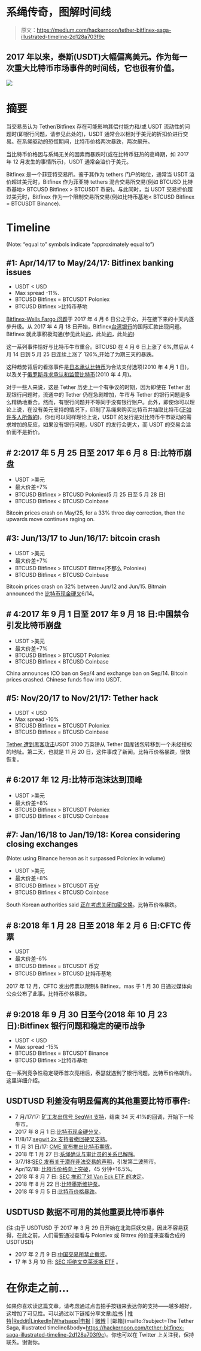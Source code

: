 # 系绳传奇，图解时间线

> 原文：<https://medium.com/hackernoon/tether-bitfinex-saga-illustrated-timeline-2d128a703f9c>

## 2017 年以来，泰斯(USDT)大幅偏离美元。作为每一次重大比特币市场事件的时间线，它也很有价值。

![](img/f465a1ede61dac232453fb98413c0344.png)

# 摘要

当交易员认为 Tether/Bitfinex 存在可能影响其偿付能力和/或 USDT 流动性的问题时(即银行问题，请参见此处的)，USDT 通常会以相对于美元的折扣价进行交易。在系绳驱动的恐慌期间，比特币价格两次暴跌，两次飙升。

当比特币价格因与系绳无关的因素而暴跌时(或在比特币狂热的高峰期，如 2017 年 12 月发生的事情所示)，USDT 通常会溢价于美元。

Bitfinex 是一个菲亚特交易所。鉴于其作为 tethers 门户的地位，通常当 USDT 溢价超过美元时，Bitfinex 作为菲亚特 tethers 混合交易所交易(例如 BTCUSD 比特币基地> BTCUSD Bitfinex > BTCUSDT 币安)。与此同时，当 USDT 交易折价超过美元时，Bitfinex 作为一个限制交易所交易(例如比特币基地< BTCUSD Bitfinex = BTCUSDT Binance).

# Timeline

(Note: “equal to” symbols indicate “approximately equal to”)

## #1: Apr/14/17 to May/24/17: Bitfinex banking issues

*   USDT < USD
*   Max spread -11%.
*   BTCUSD Bitfinex = BTCUSDT Poloniex
*   BTCUSD Bitfinex >比特币基地

[Bitfinex-Wells Fargo 问题](https://www.law360.com/articles/910505)于 2017 年 4 月 6 日公之于众，并在接下来的十天内逐步升级。从 2017 年 4 月 18 日开始，Bitfinex[台湾银行](https://tether.to/announcement/)的国际汇款出现问题。Bitfinex 就此事积极沟通(参见此处[的](https://www.bitfinex.com/posts/199)，此处[的](https://www.bitfinex.com/posts/200)，此处[的](https://www.bitfinex.com/posts/201))

这一系列事件恰好与比特币牛市重合。BTCUSD 在 4 月 6 日上涨了 6%,然后从 4 月 14 日到 5 月 25 日连续上涨了 126%,开始了为期三天的暴跌。

这种趋势背后的看涨事件是[日本承认比特币](https://www.newsbtc.com/2017/04/02/japan-officially-recognises-bitcoin-currency-starting-april-2017/)为合法支付选项(2010 年 4 月 1 日)，以及关于[俄罗斯寻求承认和监管比特币](https://www.ccn.com/russia-may-recognize-regulate-bitcoin-2018/)(2010 年 4 月)。

对于一些人来说，这是 Tether 历史上一个有争议的时期，因为即使在 Tether 出现银行问题时，流通中的 Tether 仍在急剧增加，牛市与 Tether 的银行问题是多么精确地重合。然而，有银行问题并不等同于没有银行账户。此外，即使你可以理论上说，在没有美元支持的情况下，印制了系绳来购买比特币并抽取比特币([正如许多人所做的](https://modernconsensus.com/bitfinexed-interview-tether-bitfinex/))，你也可以同样理论上说，USDT 的发行是对比特币牛市驱动的需求增加的反应，如果没有银行问题，USDT 的发行会更大，而 USDT 的交易会溢价而不是折价。

## # 2:2017 年 5 月 25 日至 2017 年 6 月 8 日:比特币崩盘

*   USDT >美元
*   最大价差+7%
*   BTCUSD Bitfinex > BTCUSD Poloniex(5 月 25 日至 5 月 28 日)
*   BTCUSD Bitfinex < BTCUSD Coinbase

Bitcoin prices crash on May/25, for a 33% three day correction, then the upwards move continues raging on.

## #3: Jun/13/17 to Jun/16/17: bitcoin crash

*   USDT >美元
*   最大价差+7%
*   BTCUSD Bitfinex > BTCUSDT Bittrex(不那么 Poloniex)
*   BTCUSD Bitfinex < BTCUSD Coinbase

Bitcoin prices crash on 32% between Jun/12 and Jun/15\. Bitmain announced the [比特币现金硬叉](http://bitcoinmagazine.com/articles/bitmain-responds-uasf-another-hard-fork-announcement/)6/14。

## # 4:2017 年 9 月 1 日至 2017 年 9 月 18 日:中国禁令引发比特币崩盘

*   USDT >美元
*   最大价差+7%
*   BTCUSD Bitfinex > BTCUSDT Poloniex
*   BTCUSD Bitfinex < BTCUSD Coinbase

China announces ICO ban on Sep/4 and exchange ban on Sep/14\. Bitcoin prices crashed. Chinese funds flow into USDT.

## #5: Nov/20/17 to Nov/21/17: Tether hack

*   USDT < USD
*   Max spread -10%
*   BTCUSD Bitfinex = BTCUSDT Poloniex
*   BTCUSD Bitfinex = BTCUSD Coinbase

[Tether 遭到黑客攻击](https://www.coindesk.com/tether-claims-30-million-stable-token-stolen-attacker/)USDT 3100 万英镑从 Tether 国库钱包转移到一个未经授权的地址。第二天，也就是 11 月 20 日，这件事成了新闻。比特币价格暴跌，很快恢复。

## # 6:2017 年 12 月:比特币泡沫达到顶峰

*   USDT >美元
*   最大价差+8%
*   BTCUSD Bitfinex > BTCUSDT Poloniex
*   BTCUSD Bitfinex < BTCUSD Coinbase

## #7: Jan/16/18 to Jan/19/18: Korea considering closing exchanges

(Note: using Binance hereon as it surpassed Poloniex in volume)

*   USDT >美元
*   最大价差+8%
*   BTCUSD Bitfinex > BTCUSDT 币安
*   BTCUSD Bitfinex < BTCUSD Coinbase

South Korean authorities said [正在考虑关闭加密交换](https://www.cnbc.com/2018/01/17/south-korea-considers-closing-all-virtual-currency-exchanges.html)。比特币价格暴跌。

## # 8:2018 年 1 月 28 日至 2018 年 2 月 6 日:CFTC 传票

*   USDT
*   最大价差-6%
*   BTCUSD Bitfinex = BTCUSDT 币安
*   BTCUSD Bitfinex > BTCUSD 比特币基地

2017 年 12 月，CFTC 发出传票以限制& Bitfinex，mas 于 1 月 30 日通过媒体向公众公布了此事。比特币价格暴跌。

## # 9:2018 年 9 月 30 日至今(2018 年 10 月 23 日):Bitfinex 银行问题和稳定的硬币战争

*   USDT < USD
*   Max spread -15%
*   BTCUSD Bitfinex = BTCUSDT Binance
*   BTCUSD Bitfinex >比特币基地

在一系列竞争性稳定硬币首次亮相后，泰瑟就遇到了银行问题。比特币价格飙升。这里详细介绍。

## USDTUSD 利差没有明显偏离的其他重要比特币事件:

*   7 月/17/17: [矿工发出信号 SegWit 支持](https://www.coindesk.com/bip91-begins-bitcoins-miners-signal-segwit2x-scaling-proposal-early/)，结束 34 天 41%的回调，开始下一轮牛市。
*   2017 年 8 月 1 日:[比特币现金硬分叉](https://cointelegraph.com/news/bitcoin-cash-celebrates-its-first-birthday-from-a-hard-fork-to-easy-going)。
*   11/8/17:[segwit 2x 支持者撤回硬叉支持](https://twitter.com/Crypto_Macro/status/1032051849707364352)。
*   11 月 31 日/17: [CME 宣布推出比特币期货](https://www.coindesk.com/cme-group-plans-launch-bitcoin-futures-contract/)。
*   2018 年 1 月 27 日:[系绳确认与审计员的关系已解除](https://www.coindesk.com/tether-confirms-relationship-auditor-dissolved/)。
*   3/7/18:[SEC 发布关于潜在非法交易的声明](https://www.sec.gov/news/public-statement/enforcement-tm-statement-potentially-unlawful-online-platforms-trading)，引发第二波熊市。
*   Apr/12/18: [比特币价格向上突破](https://twitter.com/Crypto_Macro/status/984498210533203968)，45 分钟+16.5%。
*   2018 年 8 月 7 日: [SEC 推迟了对 Van Eck ETF 的决定](https://www.coindesk.com/sec-delays-vaneck-solidx-bitcoin-etf-decision-to-september/)。
*   2018 年 8 月 22 日:[比特墨斯维护泵](https://www.ccn.com/bitmex-downtime-crypto-pump-manipulation-in-the-bitcoin-market/)。
*   2018 年 9 月 5 日:[比特币价格暴跌](https://twitter.com/Crypto_Macro/status/1037840898644733953)。

## USDTUSD 数据不可用的其他重要比特币事件

(注:由于 USDTUSD 于 2017 年 3 月 29 日开始在北海巨妖交易，因此不容易获得，在此之前，人们需要通过查看与 Poloniex 或 Bittrex 的价差来查看合成的 USDTUSD)

*   2017 年 2 月 9 日:[中国交易所禁止撤资](https://www.businessinsider.com/bitcoin-price-february-9-2017-2017-2)。
*   17 年 3 月 10 日: [SEC 拒绝文克莱沃斯 ETF](https://www.nytimes.com/2017/03/10/business/dealbook/winkelvoss-brothers-bid-to-create-a-bitcoin-etf-is-rejected.html) 。

# 在你走之前…

如果你喜欢读这篇文章，请考虑通过点击拍手按钮来表达你的支持——越多越好，这增加了可见性。可以通过以下链接分享文章:[脸书](https://www.facebook.com/sharer/sharer.php?u=https%3A//hackernoon.com/tether-bitfinex-saga-illustrated-timeline-2d128a703f9c) | [推特](https://twitter.com/home?status=USDT%20trades%20at%20a%20discount%20when%20traders%20perceive%20Bitfinex%20is%20having%20issues%20affecting%20its%20solvency%20and/or%20the%20USDT%20liquidity.%20USDT%20trades%20at%20a%20premium%20when%20BTC%20is%20crashing%20due%20to%20factors%20unrelated%20to%20tether.%0A%0Ahackernoon.com/tether-bitfinex-saga-illustrated-timeline-2d128a703f9c)|[Reddit](http://reddit.com/submit?url=https%3A%2F%2Fhackernoon.com%2Ftether-bitfinex-saga-illustrated-timeline-2d128a703f9c&title=The%20Tether%20Saga%2C%20illustrated%20timeline)|[LinkedIn](https://www.linkedin.com/shareArticle?mini=true&url=https%3A//hackernoon.com/tether-bitfinex-saga-illustrated-timeline-2d128a703f9c&title=The%20Tether%20Saga,%20illustrated%20timeline&summary=USDT%20generally%20trades%20at%20a%20discount%20when%20traders%20perceive%20Tether/Bitfinex%20are%20having%20issues%20potentially%20affecting%20their%20solvency%20and/or%20the%20USDT%20liquidity.%20USDT%20generally%20trades%20at%20a%20premium%20when%20bitcoin%20prices%20are%20crashing%20due%20to%20factors%20not%20related%20to%20tether.&source=)|[Whatsapp](https://api.whatsapp.com/send?text=https://hackernoon.com/tether-bitfinex-saga-illustrated-timeline-2d128a703f9c)|[电报](https://telegram.me/share/url?url=https://hackernoon.com/tether-bitfinex-saga-illustrated-timeline-2d128a703f9c&text=The%20Tether%20Saga,%20illustrated%20timeline) | [微博](http://service.weibo.com/share/share.php?url=https://hackernoon.com/tether-bitfinex-saga-illustrated-timeline-2d128a703f9c&title=%7Btext%7D) | [邮箱](mailto:?subject=The Tether Saga, illustrated timeline&body=https://hackernoon.com/tether-bitfinex-saga-illustrated-timeline-2d128a703f9c)。你也可以在 Twitter 上关注我，保持联系。谢谢你。